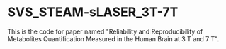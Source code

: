 # SVS_STEAM-sLASER_3T-7T
This is the code for paper named "Reliability and Reproducibility of Metabolites Quantification Measured in the Human Brain at 3 T and 7 T". 
